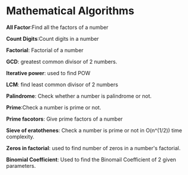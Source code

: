 # Mathematical Algorithms

**All Factor**:Find all the factors of a number

**Count Digits**:Count digits in a number

**Factorial**: Factorial of a number

**GCD**: greatest common divisor of 2 numbers.

**Iterative power**: used to find POW

**LCM**: find least common divisor of 2 numbers

**Palindrome**: Check whether a number is palindrome or not.

**Prime**:Check a number is prime or not.

**Prime facotors**: Give prime factors of a number

**Sieve of eratothenes**: Check a number is prime or not in O(n^(1/2)) time complexity.

**Zeros in factorial**: used to find number of zeros in a number's factorial.

**Binomial Coefficient**: Used to find the Binomail Coefficient of 2 given parameters.
